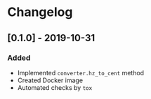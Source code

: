 # Changelog

## [0.1.0] - 2019-10-31

### Added

- Implemented `converter.hz_to_cent` method
- Created Docker image
- Automated checks by `tox`
